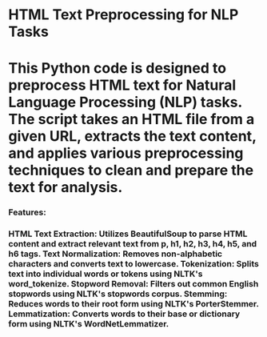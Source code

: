 <h1>HTML Text Preprocessing for NLP Tasks<h1>
This Python code is designed to preprocess HTML text for Natural Language Processing (NLP) tasks. The script takes an HTML file from a given URL, extracts the text content, and applies various preprocessing techniques to clean and prepare the text for analysis.

<h3>Features:<h3>
HTML Text Extraction: Utilizes BeautifulSoup to parse HTML content and extract relevant text from p, h1, h2, h3, h4, h5, and h6 tags.
Text Normalization: Removes non-alphabetic characters and converts text to lowercase.
Tokenization: Splits text into individual words or tokens using NLTK's word_tokenize.
Stopword Removal: Filters out common English stopwords using NLTK's stopwords corpus.
Stemming: Reduces words to their root form using NLTK's PorterStemmer.
Lemmatization: Converts words to their base or dictionary form using NLTK's WordNetLemmatizer.
